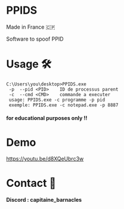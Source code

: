 # PPIDS
Made in France 🇨🇵

Software to spoof PPID

 # Usage 🛠
```
C:\Users\you\desktop>PPIDS.exe
 -p  --pid <PID>    ID de processus parent
 -c  --cmd <CMD>    commande a executer
 usage: PPIDS.exe -c programme -p pid
 exemple: PPIDS.exe -c notepad.exe -p 8887
```

#### for educational purposes only !!
# Demo
https://youtu.be/d8XQeUbrc3w

# Contact 💬
#### Discord : capitaine_barnacles
